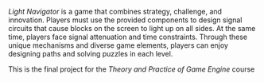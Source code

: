 *Light Navigator* is a game that combines strategy, challenge, and innovation. Players must use the provided components to design signal circuits that cause blocks on the screen to light up on all sides. At the same time, players face signal attenuation and time constraints. Through these unique mechanisms and diverse game elements, players can enjoy designing paths and solving puzzles in each level.

This is the final project for the *Theory and Practice of Game Engine* course
